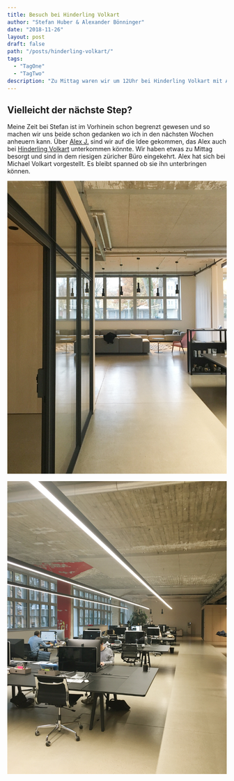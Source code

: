 ```yaml
---
title: Besuch bei Hinderling Volkart
author: "Stefan Huber & Alexander Bönninger"
date: "2018-11-26"
layout: post
draft: false
path: "/posts/hinderling-volkart/"
tags:
  - "TagOne"
  - "TagTwo"
description: "Zu Mittag waren wir um 12Uhr bei Hinderling Volkart mit Alex Jenter"
---
```



## Vielleicht der nächste Step?
Meine Zeit bei Stefan ist im Vorhinein schon begrenzt gewesen und so machen wir uns beide schon gedanken wo ich in den nächsten Wochen anheuern kann. Über [Alex J.](https://www.hinderlingvolkart.com/team/detail/Alex) sind wir auf die Idee gekommen, das Alex auch bei [Hinderling Volkart](https://www.hinderlingvolkart.com) unterkommen könnte. Wir haben etwas zu Mittag besorgt und sind in dem riesigen züricher Büro eingekehrt. Alex hat sich bei Michael Volkart vorgestellt. Es bleibt spanned ob sie ihn unterbringen können.

![Sofa](./img/hinderlingvolkart_1.jpg)

![Arbeitsplätze](./img/hinderlingvolkart_2.jpg)

